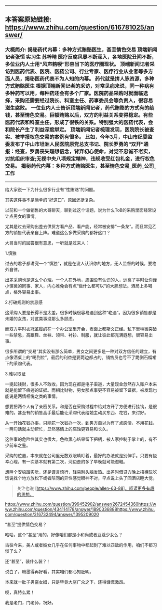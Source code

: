 ----------------------------------------
## 本答案原始链接: https://www.zhihu.com/question/616781025/answer/
### 大概简介: 揭秘药代内幕：多种方式贿赂医生，甚至情色交易 顶端新闻记者张恒 实习生 苏梓晴 医疗反腐风暴不断深入，各地医院丑闻不断，多位业内人士用“风声鹤唳”形容当下的医疗圈现状。 顶端新闻记者采访到医药代表、医院、医药公司、行业专家、医疗行业从业者等多方面人员，揭秘医药代表不为人知的内幕。 药代就是拼人脉资源，多种方式贿赂医生 根据顶端新闻记者的采访，对常见病来说，同一种病有多种药可以用，每种药还会有多个厂家。医院药品采购时就面临选择，采购还需要经过院长、科室主任、药事委员会等负责人，很容易滋生腐败。 一位业内人士告诉顶端新闻记者，药代贿赂的方式有的给钱，甚至情色交易。巨额贿赂以后，双方的利益关系变得稳定。有些医药代表和科室主任，形成了很铁的关系。特别强大的医药代表，会和院长产生了利益深度绑定。 顶端新闻记者梳理发现，医院院长被查实、被举报权色交易的案例有很多。 比如，今年3月，中山市纪委监委发布了中山市坦洲人民医院原党总支书记、院长罗勇的“双开”通报：经查，罗勇丧失理想信念，背弃初心使命，对党不忠诚不老实，对抗组织审查;无视中央八项规定精神，违规收受红包礼金，进行权色交易。 揭秘药代内幕：多种方式贿赂医生，甚至情色交易_医药_公司_工作
----------------------------------------
给大家说一下为什么很多行业有“性贿赂”的问题。

其实这件事不是简单的“好这口”，原因还挺复杂。

以前和一个做销售的大哥聊天，聊到过这个话题，说为什么ToB的采购里面经常设计点男女的事情。

尤其是过去采购出差去供货方看产品、看产能，经常被安排“一条龙”。而且常见乙方的销售代表亲自上阵。难道这么多做采购的都好这口？

大哥当时的回答很有意思，一听就是过来人：

1.慎独

过去的君子都讲究一个“慎独”，就是在没人认识你的地方，无人监督的时候，要格外自律。

出差采购也是这么个心理。一个人在外地，周围没有认识的人，远离了平时让你谨小慎微的同事、家人，内心难免会有点“做什么都可以”的大胆想法。酒局上多喝点，格外容易出事。

2.打破规则的禁忌感

这采购人要是长得不是太差，很多时候很容易遇到这种“艳遇”。因为很多销售都是未婚的女孩，对这类事没那么多顾虑。

而双方平时衣冠革履的在一个办公室里开会，表面上都斯文正经。私下里稍微突破一些禁忌，高跟鞋、丝袜、领带、衬衫、制服，就让彼此都充满遐想，很容易出事。

很多所谓的“交易”其实没有那么简单，男女之间更多是一种对双方信任的建立，有点像酒桌上的“喝到位”。最后的利益是要两边都占的。销售员也亏不了跪倒石榴裙下的采购代表。

3.难以取证

一提起钱财，很多人不敢收。因为现在都是电子渠道，大量现金忽然存入账户本来就是能留下痕迹的证据。而相比财物，男女那点事更不容易被留下证据，被发现也能说是两情相悦之类的事情。

想要把两个人有了亲密关系，和是否在采购过程中给对方开了方便进行挂钩，是很难的。甚至有的销售高手最后能让采购代表给她主动买东西、花钱，来讨好。

从一开始花钱办事，只能花一次钱办一次，到男方自以为有了点感情，不用花钱，一两句话就主动帮忙，显然感情上的腐蚀更容易和长久。

这件事的危险性其实也很大。色欲熏心结果留下把柄，被人家控制于掌上的，有不少前车之鉴。

采购的位置，本来就在公司里无数双眼睛盯着，最好的办法就是别伸手。只要有侥幸心理，有一次基本就有第二次，河边走的多了早晚就可能湿鞋。

想睡个安稳踏实觉，还是谨言慎行，轻易别头脑发热。出差时借贷方晚上招待玩吃饭说找个地方放松下或者陪同的异性感觉眼神不对，早点说上头了回酒店睡大觉。

> 关注也说 [https://www.zhihu.com/people/allen-63-88]，阅读更多有趣的思想。

https://www.zhihu.com/question/399452902/answer/2672454360https://www.zhihu.com/question/434114178/answer/1890336888https://www.zhihu.com/question/316732494/answer/1395209020



“甚至”提供情色交易？

哈哈，这个“甚至”用的，好像咱们都是小和尚或者豆蔻少女么？

古往今来，美人或者妓女几乎在任何事物中都起到了难以匹敌的作用，咱们不都习惯了么？

还“甚至”，装什么装？！

说白了，粉墨得再好看，其实咱们都心知肚明。

本来就一肚子男盗女娼，只是毕竟大庭广众之下，还得慷慨激昂。

哎，真特么累！




我是老门，门老师，祝好。
